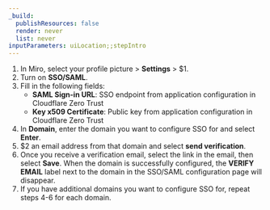 ```yaml
---
_build:
  publishResources: false
  render: never
  list: never
inputParameters: uiLocation;;stepIntro
---
```


1. In Miro, select your profile picture > **Settings** > $1.
2. Turn on **SSO/SAML**.
3. Fill in the following fields:
    - **SAML Sign-in URL**: SSO endpoint from application configuration in Cloudflare Zero Trust
    - **Key x509 Certificate**: Public key from application configuration in Cloudflare Zero Trust
4. In **Domain**, enter the domain you want to configure SSO for and select **Enter**.
5. $2 an email address from that domain and select **send verification**.
6. Once you receive a verification email, select the link in the email, then select **Save**. When the domain is successfully configured, the **VERIFY EMAIL** label next to the domain in the SSO/SAML configuration page will disappear.
7. If you have additional domains you want to configure SSO for, repeat steps 4-6 for each domain.